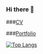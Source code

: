 ### Hi there 👋



###[CV](https://github.com/WookeyKim95/WookeyKim95.github.io/raw/main/CV_KimSungWook.pdf?raw=true)

###[Portfolio](https://github.com/WookeyKim95/WookeyKim95.github.io/raw/main/Portfolio_KimSungWook.pdf?raw=true)

[![Top Langs](https://github-readme-stats.vercel.app/api/top-langs/?username=WookeyKim95&langs_count=10&layout=compact&theme=default)](https://github.com/WookeyKim95/WookeyKim95)
